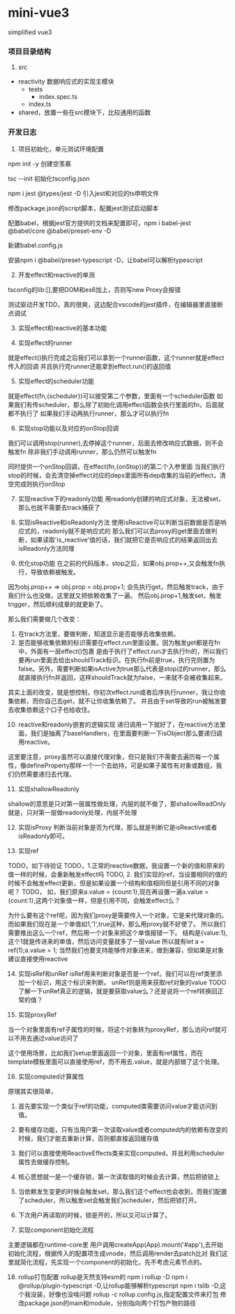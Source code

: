 # mini-vue3
simplified vue3


### 项目目录结构

1. src
  - reactivity 数据响应式的实现主模块
    - tests
      - index.spec.ts
    - index.ts
  - shared，放置一些在src模块下，比较通用的函数
### 开发日志

1. 项目初始化，单元测试环境配置

npm init -y 创建空羡慕

tsc --init 初始化tsconfig.json

npm i jest @types/jest -D 引入jest和对应的ts申明文件

修改package.json的script脚本，配置jest测试启动脚本

配置babel，根据jest官方提供的文档来配置即可，npm i babel-jest @babel/core @babel/preset-env -D

新建babel.config.js

安装npm i @babel/preset-typescript -D，让babel可以解析typescript

2. 开发effect和reactive的单测

tsconfig的lib:[],要把DOM和es6加上，否则写new Proxy会报错

测试驱动开发TDD，真的很爽，这边配合vscode的jest插件，在编辑器里直接断点调试

3. 实现effect和reactive的基本功能

4. 实现effect的runner

  就是effect()执行完成之后我们可以拿到一个runner函数，这个runner就是effect传入的回调
  并且执行完runner还能拿到effect.run()的返回值

5. 实现effect的scheduler功能

  就是effect(fn,{scheduler})可以接受第二个参数，里面有一个scheduler函数
  如果我们有传scheduler，那么除了初始化调用effect函数会执行里面的fn，后面就都不执行了
  如果我们手动再执行runner，那么才可以执行fn

6. 实现stop功能以及对应的onStop回调

  我们可以调用stop(runner),去停掉这个runner，后面去修改响应式数据，则不会触发fn
  除非我们手动调用runner，那么仍然可以触发fn

  同时提供一个onStop回调，在effect(fn,{onStop})的第二个入参里面
  当我们执行stop的时候，会去清空掉effect对应的deps里面所有dep收集的当前的effect，清空完成则执行onStop

7. 实现reactive下的readonly功能
  用readonly创建的响应式对象，无法被set，那么也就不需要去track捕获了

8. 实现isReactive和isReadonly方法
  使用isReactive可以判断当前数据是否是响应式的，readonly就不是响应式的
  那么我们可以去proxy的get里面去做判断，如果读取'is_reactive'值的话，我们就把它是否响应式的结果返回出去
  isReadonly方法同理

9. 优化stop功能
  在之前的代码版本，stop之后，如果obj.prop++,又会触发fn执行，导致依赖被触发。

  因为obj.prop++ => obj.prop = obj.prop+1;
  会先执行get，然后触发track，由于我们什么也没做，这里就又把依赖收集了一遍。
  然后obj.prop+1,触发set，触发trigger，然后顺利成章的就更新了。

  那么我们需要做几个改变：
  1. 在track方法里，要做判断，知道显示是否能够去收集依赖。
  2. 是否能够收集依赖的标识需要在effect.run里面设置。因为触发get都是在fn中，外面有一层effect()包裹
    是由于执行了effect.run才去执行fn的，所以我们要再run里面去给出shouldTrack标识。在执行fn前是true，执行完则置为false。另外，需要判断如果isActive为true那么代表是stop过的runner，那么就直接执行fn并返回，这样shouldTrack就为false，一来就不会被收集起来。
  
  其实上面的改变，就是想控制，你初次effect.run或者后序执行runner，我让你收集依赖，而你自己去get，就不让你收集依赖了。
  并且由于set导致的run被触发要去收集依赖这个口子也给收住。

10. reactive和readonly嵌套的逻辑实现
  递归调用一下就好了，在reactive方法里面，我们是抽离了baseHandlers，在里面要判断一下isObject那么要递归调用reactive。

  这里要注意，proxy虽然可以直接代理对象，但只是我们不需要去遍历每一个属性，像defineProperty那样一个一个去劫持，可是如果子属性有对象或数组，我们仍然需要递归去代理。


11. 实现shallowReadonly

  shallow的意思是只对第一层属性做处理，内层的就不做了，那shallowReadOnly就是，只对第一层做readonly处理，内层不处理

12. 实现isProxy
  判断当前对象是否为代理，那么就是判断它是isReactive或者isReadonly即可。

13. 实现ref

  TODO，如下待验证
  TODO，1.正常的reactive数据，我设置一个新的值和原来的值一样的时候，会重新触发effect吗
  TODO, 2. 我们实现的ref，当设置相同的值的时候不会触发effect更新，但是如果设置一个结构和值相同但是引用不同的对象呢？
  TODO， 如，我们原来a.value = {count:1},现在再设置一遍a.value = {count:1},这两个对象值一样，但是引用不同，会触发effect么？

  为什么要有这个ref呢，因为我们proxy是需要传入一个对象，它是来代理对象的。
  而如果我们现在是一个单值如1,'1',true这种，那么用proxy就不好使了。
  所以我们需要推出这么一个ref，然后用一个对象来把这个单值报错一下。
  结构是{value:1},这个1就是传进来的单值，然后访问变量就多了一层value
  所以就有let a = ref(1);a.value = 1; 
  当然我们也要支持能够传对象进来，做到兼容，但如果是对象建议直接使用reactive

14. 实现isRef和unRef
  isRef用来判断对象是否是一个ref。我们可以在ref类里添加一个标识，用这个标识来判断。
  unRef则是用来获取ref对象的value
  TODO 了解一下unRef真正的逻辑，就是要获取value么？还是说将一个ref转换回正常的值？

15. 实现proxyRef

  当一个对象里面有ref子属性的时候，将这个对象转为proxyRef，那么访问ref就可以不用去通过value访问了

  这个使用场景，比如我们setup里面返回一个对象，里面有ref属性，而在template模板里面可以直接使用ref，而不用去.value，就是内部做了这个处理。

16. 实现computed计算属性

  原理其实很简单，
  1. 首先要实现一个类似于ref的功能，computed类需要访问value才能访问到值。
  2. 要有缓存功能，只有当用户第一次读取value或者computed内的依赖有改变的时候，我们才能去重新计算，否则都直接返回缓存值
  3. 我们可以直接使用ReactiveEffects类来实现computed，并且利用scheduler属性去做缓存控制。
  4. 核心思想就一是一个缓存锁，第一次读取值的时候会去计算，然后把锁锁上
  5. 当依赖发生变更的时候会触发set，那么我们这个effect也会收到，而我们配置了scheduler，所以触发set会触发我们scheduler，然后把锁打开。
  6. 下次用户再读取的时候，锁是开的，所以又可以计算了。

17. 实现component初始化流程

  主要逻辑都在runtime-core里
  用户调用createApp(App).mount('#app'),去开始初始化流程，根据传入的配置项生成vnode，然后调用render去patch比对
  我们这里就简化流程，先实现一个component的初始化，先不考虑元素节点的。

18. rollup打包配置
  rollup是天然支持esm的
  npm i rollup -D
  npm i @rollup/plugin-typescript -D,让rollup能够解析typescript
  npm i tslib -D,这个我没装，好像也没啥问题
  rollup -c rollup.config.js,指定配置文件来打包
  修改package.json的main和module，分别指向两个打包产物的路径